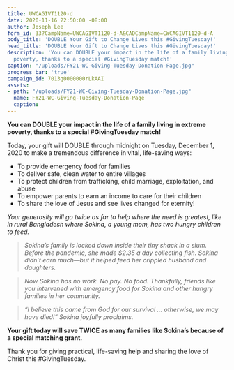```yaml
---
title: UWCAGIVT1120-d
date: 2020-11-16 22:50:00 -08:00
author: Joseph Lee
form_id: 33?CampName=UWCAGIVT1120-d-A&CADCampName=CWCAGIVT1120-d-A
body_title: 'DOUBLE Your Gift to Change Lives this #GivingTuesday!'
head_title: 'DOUBLE Your Gift to Change Lives this #GivingTuesday!'
description: 'You can DOUBLE your impact in the life of a family living in extreme
  poverty, thanks to a special #GivingTuesday match!'
caption: "/uploads/FY21-WC-Giving-Tuesday-Donation-Page.jpg"
progress_bar: 'true'
campaign_id: 7013g0000000rLkAAI
assets:
- path: "/uploads/FY21-WC-Giving-Tuesday-Donation-Page.jpg"
  name: FY21-WC-Giving-Tuesday-Donation-Page
  caption: 
---
```


**You can DOUBLE your impact in the life of a family living in extreme poverty, thanks to a special #GivingTuesday match!**

Today, your gift will DOUBLE through midnight on Tuesday, December 1, 2020 to make a tremendous difference in vital, life-saving ways: 

* To provide emergency food for families 
* To deliver safe, clean water to entire villages 
* To protect children from trafficking, child marriage, exploitation, and abuse 
* To empower parents to earn an income to care for their children 
* To share the love of Jesus and see lives changed for eternity! 

*Your generosity will go twice as far to help where the need is greatest, like in rural Bangladesh where Sokina, a young mom, has two hungry children to feed.*

>*Sokina’s family is locked down inside their tiny shack in a slum. Before the pandemic, she made $2.35 a day collecting fish. Sokina didn’t earn much—but it helped feed her crippled husband and daughters.* 

>*Now Sokina has no work. No pay. No food. Thankfully, friends like you intervened with emergency food for Sokina and other hungry families in her community.* 

>*“I believe this came from God for our survival ... otherwise, we may have died!” Sokina joyfully proclaims.* 

**Your gift today will save TWICE as many families like Sokina’s because of a special matching grant.**

Thank you for giving practical, life-saving help and sharing the love of Christ this #GivingTuesday.
